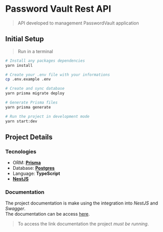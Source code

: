 # Password Vault Rest API
> API developed to management PasswordVault application

## Initial Setup
> Run in a terminal
```bash
# Install any packages dependencies
yarn install

# Create your .env file with your informations
cp .env.example .env

# Create and sync database
yarn prisma migrate deploy

# Generate Prisma files
yarn prisma generate

# Run the project in development mode
yarn start:dev
```

## Project Details
### Tecnologies
- ORM: [**Prisma**](https://www.prisma.io)
- Database: [**Postgres**](https://www.postgresql.org)
- Language: **TypeScript**
- [**NestJS**](https://nestjs.com)

### Documentation
The project documentation is make using the integration into *NestJS* and *Swagger*.  
The documentation can be access [here](http://localhost:3000/password-vault/api-rest/api/).  
>To access the link documentation the project *must be running*.